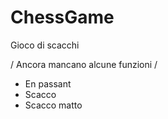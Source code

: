 # ChessGame
Gioco di scacchi

/ Ancora mancano alcune funzioni /
- En passant
- Scacco
- Scacco matto
